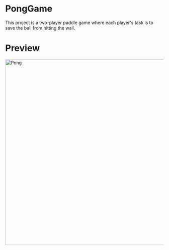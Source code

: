 # PongGame
This project is a two-player paddle game where each player's task is to save the ball from hitting the wall.
# Preview
<img width="593" alt="Pong" src="https://github.com/Kabya002/PongGame/assets/90450571/ea3cd8ef-6953-4aec-b446-7d193d3a2750">
